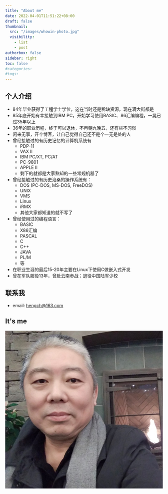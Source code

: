 ```yaml
---
title: "About me"
date: 2022-04-01T11:51:22+08:00
draft: false
thumbnail:
  src: "/images/whowin-photo.jpg"
  visibility: 
    - list
    - post
authorbox: false
sidebar: right
toc: false
#categories:
#togs:
---
```





## 个人介绍
* 84年毕业获得了工程学士学位，这在当时还是稀缺资源，现在满大街都是
* 85年底开始有幸接触到IBM PC，开始学习使用BASIC、86汇编编程，一晃已过35年以上
* 36年的职业历程，终于可以退休，不再朝九晚五，还有些不习惯
* 闲来无事，开个博客，让自己觉得自己还不是个一无是处的人
* 曾经接触过的有历史记忆的计算机系统有
  - PDP-11
  - VAX II
  - IBM PC/XT, PC/AT
  - PC-9801
  - APPLE II
  - 剩下的就都是大家熟知的一些常规机器了
* 曾经接触过的有历史沧桑的操作系统有：
  - DOS (PC-DOS, MS-DOS, FreeDOS)
  - UNIX
  - VMS
  - Linux
  - iRMX
  - 其他大家都知道的就不写了
* 曾经使用过的编程语言：
  - BASIC
  - X86汇编
  - PASCAL
  - C
  - C++
  - JAVA
  - PL/M
  - 等
* 在职业生涯的最后15-20年主要在Linux下使用C做嵌入式开发
* 曾在军队服役13年，曾赴云南参战；退役中国陆军少校
## 联系我
* email: hengch@163.com

## It's me
  ![Me](/images/whowin-photo.jpg) 

